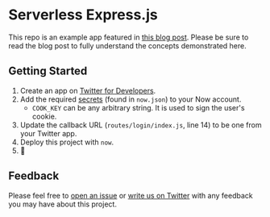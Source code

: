 # Serverless Express.js

This repo is an example app featured in [this blog post](https://zeit.co/blog/serverless-express-js-lambdas-with-now-2). Please be sure to read the blog post to fully understand the concepts demonstrated here.

## Getting Started

1. Create an app on [Twitter for Developers](https://developer.twitter.com/).
1. Add the required [secrets](https://zeit.co/docs/v2/deployments/environment-variables-and-secrets/) (found in `now.json`) to your Now account.
   - `COOK_KEY` can be any arbitrary string. It is used to sign the user's cookie.
1. Update the callback URL (`routes/login/index.js`, line 14) to be one from your Twitter app.
1. Deploy this project with `now`.
1. 🎉

## Feedback

Please feel free to [open an issue](https://github.com/zeit/now-examples/issues) or [write us on Twitter](https://twitter.com/zeithq) with any feedback you may have about this project.
